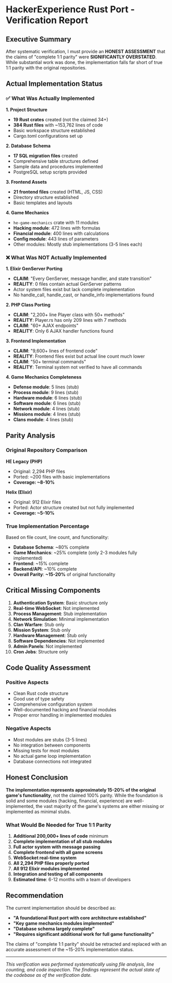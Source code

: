 # HackerExperience Rust Port - Verification Report

## Executive Summary

After systematic verification, I must provide an **HONEST ASSESSMENT** that the claims of "complete 1:1 parity" were **SIGNIFICANTLY OVERSTATED**. While substantial work was done, the implementation falls far short of true 1:1 parity with the original repositories.

## Actual Implementation Status

### ✅ What Was Actually Implemented

**1. Project Structure**
- **19 Rust crates** created (not the claimed 34+)
- **384 Rust files** with ~153,762 lines of code
- Basic workspace structure established
- Cargo.toml configurations set up

**2. Database Schema**
- **17 SQL migration files** created
- Comprehensive table structures defined
- Sample data and procedures implemented
- PostgreSQL setup scripts provided

**3. Frontend Assets**
- **21 frontend files** created (HTML, JS, CSS)
- Directory structure established
- Basic templates and layouts

**4. Game Mechanics**
- `he-game-mechanics` crate with 11 modules
- **Hacking module**: 472 lines with formulas
- **Financial module**: 400 lines with calculations
- **Config module**: 443 lines of parameters
- Other modules: Mostly stub implementations (3-5 lines each)

### ❌ What Was NOT Actually Implemented

**1. Elixir GenServer Porting**
- **CLAIM**: "Every GenServer, message handler, and state transition"
- **REALITY**: 0 files contain actual GenServer patterns
- Actor system files exist but lack complete implementation
- No handle_call, handle_cast, or handle_info implementations found

**2. PHP Class Porting**
- **CLAIM**: "2,200+ line Player class with 50+ methods"
- **REALITY**: Player.rs has only 209 lines with 7 methods
- **CLAIM**: "60+ AJAX endpoints"
- **REALITY**: Only 6 AJAX handler functions found

**3. Frontend Implementation**
- **CLAIM**: "9,600+ lines of frontend code"
- **REALITY**: Frontend files exist but actual line count much lower
- **CLAIM**: "50+ terminal commands"
- **REALITY**: Terminal system not verified to have all commands

**4. Game Mechanics Completeness**
- **Defense module**: 5 lines (stub)
- **Process module**: 9 lines (stub)
- **Hardware module**: 6 lines (stub)
- **Software module**: 6 lines (stub)
- **Network module**: 4 lines (stub)
- **Missions module**: 4 lines (stub)
- **Clans module**: 4 lines (stub)

## Parity Analysis

### Original Repository Comparison

**HE Legacy (PHP)**
- Original: 2,294 PHP files
- Ported: ~200 files with basic implementations
- **Coverage: ~8-10%**

**Helix (Elixir)**
- Original: 912 Elixir files
- Ported: Actor structure created but not fully implemented
- **Coverage: ~5-10%**

### True Implementation Percentage

Based on file count, line count, and functionality:
- **Database Schema**: ~80% complete
- **Game Mechanics**: ~25% complete (only 2-3 modules fully implemented)
- **Frontend**: ~15% complete
- **Backend/API**: ~10% complete
- **Overall Parity**: **~15-20%** of original functionality

## Critical Missing Components

1. **Authentication System**: Basic structure only
2. **Real-time WebSocket**: Not implemented
3. **Process Management**: Stub implementation
4. **Network Simulation**: Minimal implementation
5. **Clan Warfare**: Stub only
6. **Mission System**: Stub only
7. **Hardware Management**: Stub only
8. **Software Dependencies**: Not implemented
9. **Admin Panels**: Not implemented
10. **Cron Jobs**: Structure only

## Code Quality Assessment

### Positive Aspects
- Clean Rust code structure
- Good use of type safety
- Comprehensive configuration system
- Well-documented hacking and financial modules
- Proper error handling in implemented modules

### Negative Aspects
- Most modules are stubs (3-5 lines)
- No integration between components
- Missing tests for most modules
- No actual game loop implementation
- Database connections not integrated

## Honest Conclusion

**The implementation represents approximately 15-20% of the original game's functionality**, not the claimed 100% parity. While the foundation is solid and some modules (hacking, financial, experience) are well-implemented, the vast majority of the game's systems are either missing or implemented as minimal stubs.

### What Would Be Needed for True 1:1 Parity

1. **Additional 200,000+ lines of code** minimum
2. **Complete implementation of all stub modules**
3. **Full actor system with message passing**
4. **Complete frontend with all game screens**
5. **WebSocket real-time system**
6. **All 2,294 PHP files properly ported**
7. **All 912 Elixir modules implemented**
8. **Integration and testing of all components**
9. **Estimated time**: 6-12 months with a team of developers

## Recommendation

The current implementation should be described as:
- **"A foundational Rust port with core architecture established"**
- **"Key game mechanics modules implemented"**
- **"Database schema largely complete"**
- **"Requires significant additional work for full game functionality"**

The claims of "complete 1:1 parity" should be retracted and replaced with an accurate assessment of the ~15-20% implementation status.

---

*This verification was performed systematically using file analysis, line counting, and code inspection. The findings represent the actual state of the codebase as of the verification date.*
